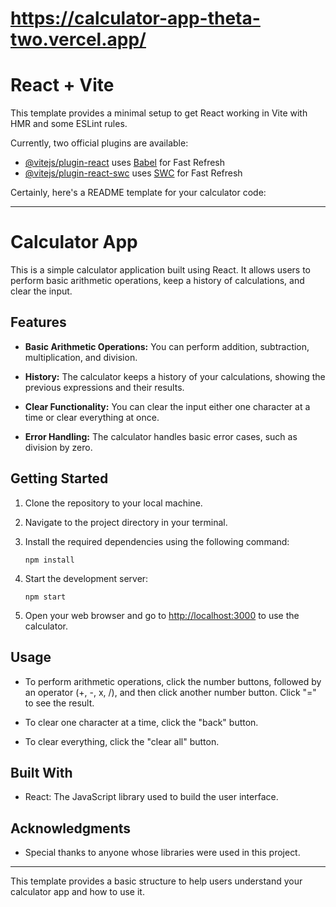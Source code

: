 # https://calculator-app-theta-two.vercel.app/

# React + Vite

This template provides a minimal setup to get React working in Vite with HMR and some ESLint rules.

Currently, two official plugins are available:

- [@vitejs/plugin-react](https://github.com/vitejs/vite-plugin-react/blob/main/packages/plugin-react/README.md) uses [Babel](https://babeljs.io/) for Fast Refresh
- [@vitejs/plugin-react-swc](https://github.com/vitejs/vite-plugin-react-swc) uses [SWC](https://swc.rs/) for Fast Refresh


Certainly, here's a README template for your calculator code:

---

# Calculator App

This is a simple calculator application built using React. It allows users to perform basic arithmetic operations, keep a history of calculations, and clear the input.

## Features

- **Basic Arithmetic Operations:** You can perform addition, subtraction, multiplication, and division.

- **History:** The calculator keeps a history of your calculations, showing the previous expressions and their results.

- **Clear Functionality:** You can clear the input either one character at a time or clear everything at once.

- **Error Handling:** The calculator handles basic error cases, such as division by zero.

## Getting Started

1. Clone the repository to your local machine.

2. Navigate to the project directory in your terminal.

3. Install the required dependencies using the following command:

    ```
    npm install
    ```

4. Start the development server:

    ```
    npm start
    ```

5. Open your web browser and go to [http://localhost:3000](http://localhost:3000) to use the calculator.

## Usage

- To perform arithmetic operations, click the number buttons, followed by an operator (+, -, x, /), and then click another number button. Click "=" to see the result.

- To clear one character at a time, click the "back" button.

- To clear everything, click the "clear all" button.

## Built With

- React: The JavaScript library used to build the user interface.

## Acknowledgments
- Special thanks to anyone whose libraries were used in this project.
---
This template provides a basic structure to help users understand your calculator app and how to use it.
